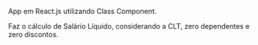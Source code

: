 App em React.js utilizando Class Component.

Faz o cálculo de Salário Líquido, considerando a CLT, zero dependentes e zero discontos. 

